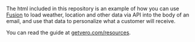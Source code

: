 The html included in this repository is an example of how you can use [Fusion](getvero.com/fusion) to load weather, location and other data via API into the body of an email, and use that data to personalize what a customer will receive.

You can read the guide at [getvero.com/resources](getvero.com/resources/load-data-from-apis-to-personalise-your-emails).
